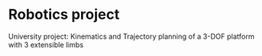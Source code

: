 # Robotics project
University project: Kinematics and Trajectory planning of a 3-DOF platform with 3 extensible limbs

